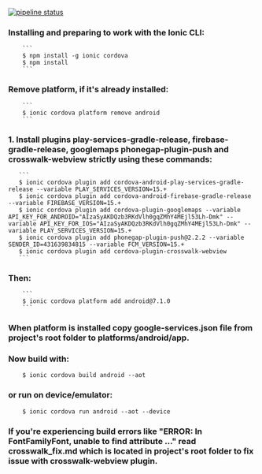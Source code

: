 [![pipeline status](http://gitlab.mc.gcf/dit/foxtrot-mobile-app/badges/develop/pipeline.svg)](http://gitlab.mc.gcf/dit/foxtrot-mobile-app/commits/develop)

### Installing and preparing to work with the Ionic CLI:
        ```
        $ npm install -g ionic cordova
        $ npm install
        ```
### Remove platform, if it's already installed:
        ```
        $ ionic cordova platform remove android
        ```

### 1. Install plugins play-services-gradle-release, firebase-gradle-release, googlemaps phonegap-plugin-push and crosswalk-webview strictly using these commands:
       ```
       $ ionic cordova plugin add cordova-android-play-services-gradle-release --variable PLAY_SERVICES_VERSION=15.+
       $ ionic cordova plugin add cordova-android-firebase-gradle-release  --variable FIREBASE_VERSION=15.+
       $ ionic cordova plugin add cordova-plugin-googlemaps --variable API_KEY_FOR_ANDROID="AIzaSyAKDQzb3RKdVlh0gqZMhY4MEjl53Lh-Dmk" --variable API_KEY_FOR_IOS="AIzaSyAKDQzb3RKdVlh0gqZMhY4MEjl53Lh-Dmk" --variable PLAY_SERVICES_VERSION=15.+
       $ ionic cordova plugin add phonegap-plugin-push@2.2.2 --variable SENDER_ID=431639834815 --variable FCM_VERSION=15.+
       $ ionic cordova plugin add cordova-plugin-crosswalk-webview
       ```

### Then:
        ```
        $ ionic cordova platform add android@7.1.0
        ```

### When platform is installed copy google-services.json file from project's root folder to platforms/android/app.

### Now build with:
        $ ionic cordova build android --aot
### or run on device/emulator:
        $ ionic cordova run android --aot --device
	
### If you're experiencing build errors like "ERROR: In <declare-styleable> FontFamilyFont, unable to find attribute ..." read crosswalk_fix.md which is located in project's root folder to fix issue with crosswalk-webview plugin.
